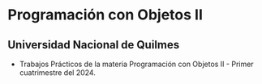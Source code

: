 # Programación con Objetos II

## Universidad Nacional de Quilmes

- Trabajos Prácticos de la materia Programación con Objetos II - Primer cuatrimestre del 2024.
